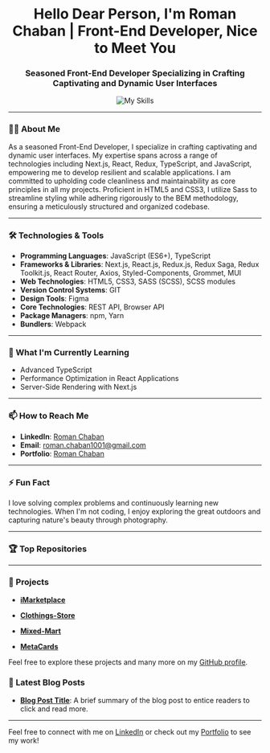 <h1 align="center">Hello Dear Person, I'm Roman Chaban | Front-End Developer, Nice to Meet You</h1>
<h3 align="center">Seasoned Front-End Developer Specializing in Crafting Captivating and Dynamic User Interfaces</h3>

<p align="center">
  <img src="https://skillicons.dev/icons?i=html,css,js,git,sass,next,https://user-images.githubusercontent.com/25181517/183897015-94a058a6-b86e-4e42-a37f-bf92061753e5.png,typescript,redux,npm,yarn,webpack,figma,styledcomponents,materialui,postman,vscode" alt="My Skills" />
</p>

---

### 🧑‍💻 About Me
As a seasoned Front-End Developer, I specialize in crafting captivating and dynamic user interfaces. My expertise spans across a range of technologies including Next.js, React, Redux, TypeScript, and JavaScript, empowering me to develop resilient and scalable applications. I am committed to upholding code cleanliness and maintainability as core principles in all my projects. Proficient in HTML5 and CSS3, I utilize Sass to streamline styling while adhering rigorously to the BEM methodology, ensuring a meticulously structured and organized codebase.

---

### 🛠️ Technologies & Tools
- **Programming Languages**: JavaScript (ES6+), TypeScript
- **Frameworks & Libraries**: Next.js, React.js, Redux.js, Redux Saga, Redux Toolkit.js, React Router, Axios, Styled-Components, Grommet, MUI
- **Web Technologies**: HTML5, CSS3, SASS (SCSS), SCSS modules
- **Version Control Systems**: GIT
- **Design Tools**: Figma
- **Core Technologies**: REST API, Browser API
- **Package Managers**: npm, Yarn
- **Bundlers**: Webpack

---

### 🌱 What I'm Currently Learning
- Advanced TypeScript
- Performance Optimization in React Applications
- Server-Side Rendering with Next.js

---

### 📫 How to Reach Me
- **LinkedIn**: [Roman Chaban](https://www.linkedin.com/in/chaban1001/)
- **Email**: [roman.chaban1001@gmail.com](mailto:roman.chaban1001@gmail.com)
- **Portfolio**: [Roman Chaban](https://github.com/roman-chaban?tab=repositories)

---

### ⚡ Fun Fact
I love solving complex problems and continuously learning new technologies. When I'm not coding, I enjoy exploring the great outdoors and capturing nature's beauty through photography.

---

### 🏆 Top Repositories
<p align="center">
  <a href="https://github.com/roman-chaban/Clothings-Store">
  </a>
</p>

---

### 🚀 Projects
- **[iMarketplace](https://roman-chaban.github.io/iMarketplace/)**
  
- **[Clothings-Store](https://clothing-store-tau-drab.vercel.app/)**

- **[Mixed-Mart](https://tech-wave-one.vercel.app/)**

- **[MetaCards](https://nft-project-rosy.vercel.app/)**

Feel free to explore these projects and many more on my [GitHub profile](https://github.com/roman-chaban?tab=repositories).


### 📝 Latest Blog Posts
- **[Blog Post Title](https://github.com/roman-chaban?tab=repositories)**: A brief summary of the blog post to entice readers to click and read more.

---

Feel free to connect with me on [LinkedIn](https://www.linkedin.com/in/chaban1001/) or check out my [Portfolio](https://github.com/roman-chaban?tab=repositories) to see my work!

